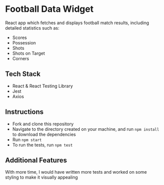 # Football Data Widget

React app which fetches and displays football match results, including detailed statistics such as:

- Scores
- Possession
- Shots
- Shots on Target
- Corners

## Tech Stack

- React & React Testing Library
- Jest
- Axios

## Instructions

- Fork and clone this repository
- Navigate to the directory created on your machine, and run `npm install` to download the dependencies
- Run `npm start`
- To run the tests, run `npm test`

## Additional Features

With more time, I would have written more tests and worked on some styling to make it visually appealing